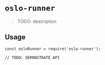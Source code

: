 # `oslo-runner`

> TODO: description

## Usage

```
const osloRunner = require('oslo-runner');

// TODO: DEMONSTRATE API
```
